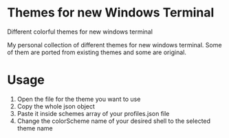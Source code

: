 # Themes for new Windows Terminal
Different colorful themes for new windows terminal

My personal collection of different themes for new windows terminal. Some of them are ported from existing themes and some are original.

# Usage
1. Open the file for the theme you want to use
2. Copy the whole json object
3. Paste it inside schemes array of your profiles.json file
4. Change the colorScheme name of your desired shell to the selected theme name
